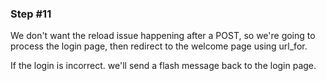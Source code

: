 ### Step #11

We don't want the reload issue happening after a POST, so we're going to process the login page, then redirect to the welcome page using url_for.

If the login is incorrect. we'll send a flash message back to the login page.
